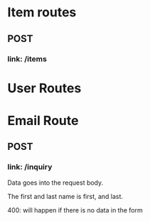 <h1>Item routes</h1>
    <h2>POST</h2>
        <h3>link: /items</h3>
            <p>
<h1>User Routes</h1>
<h1>Email Route</h1>
    <h2>POST</h2>
        <h3>link: /inquiry</h3>
            <p>Data goes into the request body.</p>
            <p>The first and last name is first, and last.</p>
            <p>400: will happen if there is no data in the form</p>
